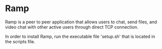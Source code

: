 # Ramp
Ramp is a peer to peer application that allows users to chat, send files, and video chat with other active users through direct TCP connection.

In order to install Ramp, run the executable file 'setup.sh' that is located in the scripts file.
